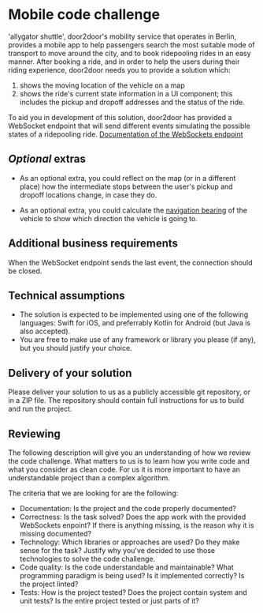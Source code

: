 # Mobile code challenge

'allygator shuttle', door2door's mobility service that operates in Berlin, provides a mobile app to help passengers search the most suitable mode of transport to move around the city, and to book ridepooling rides in an easy manner. After booking a ride, and in order to help the users during their riding experience, door2door needs you to provide a solution which:

1. shows the moving location of the vehicle on a map
2. shows the ride's current state information in a UI component; this includes the pickup and dropoff addresses and the status of the ride.

To aid you in development of this solution, door2door has provided a WebSocket endpoint that will send different events simulating the possible states of a ridepooling ride.
[Documentation of the WebSockets endpoint](https://d2d-frontend-code-challenge.herokuapp.com/docs)

## _Optional_ extras

* As an optional extra, you could reflect on the map (or in a different place) how the intermediate stops between the user's pickup and dropoff locations change, in case they do.

* As an optional extra, you could calculate the [navigation bearing](https://en.wikipedia.org/wiki/Bearing_(navigation)) of the vehicle to show which direction the vehicle is going to.

## Additional business requirements

When the WebSocket endpoint sends the last event, the connection should be closed.

## Technical assumptions

* The solution is expected to be implemented using one of the following languages: Swift for iOS, and preferrably Kotlin for Android (but Java is also accepted).
* You are free to make use of any framework or library you please (if any), but you should justify your choice.

## Delivery of your solution

Please deliver your solution to us as a publicly accessible git repository, or in a ZIP file. The repository should contain full instructions for us to build and run the project.

## Reviewing

The following description will give you an understanding of how we review the code challenge. What matters to us is to learn how you write code and what you consider as clean code. For us it is more important to have an understandable project than a complex algorithm.

The criteria that we are looking for are the following:

- Documentation: Is the project and the code properly documented?
- Correctness: Is the task solved? Does the app work with the provided WebSockets enpoint? If there is anything missing, is the reason why it is missing documented?
- Technology: Which libraries or approaches are used? Do they make sense for the task? Justify why you've decided to use those technologies to solve the code challenge.
- Code quality: Is the code understandable and maintainable? What programming paradigm is being used? Is it implemented correctly? Is the project linted?
- Tests: How is the project tested? Does the project contain system and unit tests? Is the entire project tested or just parts of it?
